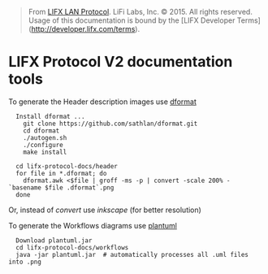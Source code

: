 > From [LIFX LAN Protocol](README.md). LiFi Labs, Inc. © 2015. All rights reserved. Usage of this documentation is bound by the [LIFX Developer  Terms] (http://developer.lifx.com/terms).

# LIFX Protocol V2 documentation tools

To generate the Header description images use
[dformat](https://github.com/sathlan/dformat)

      Install dformat ...
        git clone https://github.com/sathlan/dformat.git
        cd dformat
        ./autogen.sh
        ./configure
        make install

      cd lifx-protocol-docs/header
      for file in *.dformat; do
        dformat.awk <$file | groff -ms -p | convert -scale 200% - `basename $file .dformat`.png
      done

Or, instead of _convert_ use _inkscape_ (for better resolution)

To generate the Workflows diagrams use
[plantuml](http://plantuml.sourceforge.net/)

      Download plantuml.jar
      cd lifx-protocol-docs/workflows
      java -jar plantuml.jar  # automatically processes all .uml files into .png

